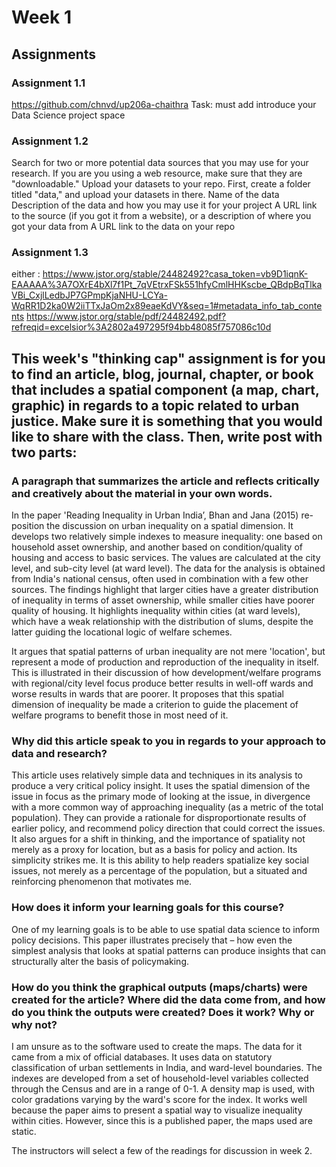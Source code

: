 # Week 1

## Assignments

### Assignment 1.1
https://github.com/chnvd/up206a-chaithra 
Task: must add introduce your Data Science project space 
### Assignment 1.2
Search for two or more potential data sources that you may use for your research. If you are you using a web resource, make sure that they are "downloadable." Upload your datasets to your repo. First, create a folder titled "data," and upload your datasets in there.
Name of the data
Description of the data and how you may use it for your project
A URL link to the source (if you got it from a website), or a description of where you got your data from
A URL link to the data on your repo
### Assignment 1.3
either : https://www.jstor.org/stable/24482492?casa_token=vb9D1iqnK-EAAAAA%3A7OXrE4bXl7f1Pt_7qVEtrxFSk551hfyCmlHHKscbe_QBdpBqTlkaVBi_CxjlLedbJP7GPmpKjaNHU-LCYa-WqRR1D2ka0W2iiTTxJaOm2x89eaeKdVY&seq=1#metadata_info_tab_contents
https://www.jstor.org/stable/pdf/24482492.pdf?refreqid=excelsior%3A2802a497295f94bb48085f757086c10d

## This week's "thinking cap" assignment is for you to find an article, blog, journal, chapter, or book that includes a spatial component (a map, chart, graphic) in regards to a topic related to urban justice. Make sure it is something that you would like to share with the class. Then, write post with two parts:

### A paragraph that summarizes the article and reflects critically and creatively about the material in your own words. 

In the paper 'Reading Inequality in Urban India’, Bhan and Jana (2015) re-position the discussion on urban inequality on a spatial dimension. It develops two relatively simple indexes to measure inequality: one based on household asset ownership, and another based on condition/quality of housing and access to basic services. The values are calculated at the city level, and sub-city level (at ward level). The data for the analysis is obtained from India's national census, often used in combination with a few other sources. The findings highlight that larger cities have a greater distribution of inequality in terms of asset ownership, while smaller cities have poorer quality of housing. It highlights inequality within cities (at ward levels), which have a weak relationship with the distribution of slums, despite the latter guiding the locational logic of welfare schemes.

It argues that spatial patterns of urban inequality are not mere 'location', but represent a mode of production and reproduction of the inequality in itself. This is illustrated in their discussion of how development/welfare programs with regional/city level focus produce better results in well-off wards and worse results in wards that are poorer. It proposes that this spatial dimension of inequality be made a criterion to guide the placement of welfare programs to benefit those in most need of it.

### Why did this article speak to you in regards to your approach to data and research? 

This article uses relatively simple data and techniques in its analysis to produce a very critical policy insight. It uses the spatial dimension of the issue in focus as the primary mode of looking at the issue, in divergence with a more common way of approaching inequality (as a metric of the total population). They can provide a rationale for disproportionate results of earlier policy, and recommend policy direction that could correct the issues. It also argues for a shift in thinking, and the importance of spatiality not merely as a proxy for location, but as a basis for policy and action. Its simplicity strikes me. It is this ability to help readers spatialize key social issues, not merely as a percentage of the population, but a situated and reinforcing phenomenon that motivates me. 

### How does it inform your learning goals for this course?

One of my learning goals is to be able to use spatial data science to inform policy decisions. This paper illustrates precisely that – how even the simplest analysis that looks at spatial patterns can produce insights that can structurally alter the basis of policymaking.

### How do you think the graphical outputs (maps/charts) were created for the article? Where did the data come from, and how do you think the outputs were created? Does it work? Why or why not?

I am unsure as to the software used to create the maps. The data for it came from a mix of official databases. It uses data on statutory classification of urban settlements in India, and ward-level boundaries. The indexes are developed from a set of household-level variables collected through the Census and are in a range of 0-1. A density map is used, with color gradations varying by the ward's score for the index. It works well because the paper aims to present a spatial way to visualize inequality within cities. However, since this is a published paper, the maps used are static.

The instructors will select a few of the readings for discussion in week 2.
